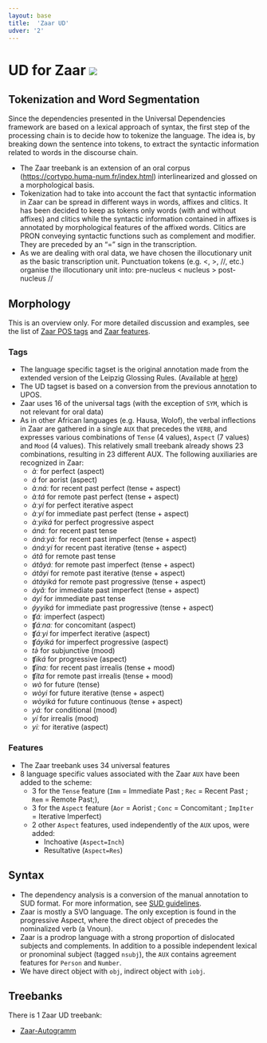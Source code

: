 ```yaml
---
layout: base
title:  'Zaar UD'
udver: '2'
---
```


# UD for Zaar <span class="flagspan"><img class="flag" src="../../flags/svg/NG.svg" /></span>

## Tokenization and Word Segmentation

Since the dependencies presented in the Universal Dependencies framework are based on a lexical approach of syntax, the first step of the processing chain is to decide how to tokenize the language. The idea is, by breaking down the sentence into tokens, to extract the syntactic information related to words in the discourse chain.
 * The Zaar treebank is an extension of an oral corpus (https://cortypo.huma-num.fr/index.html) interlinearized and glossed on a morphological basis. 
 * Tokenization had to take into account the fact that syntactic information in Zaar can be spread in different ways in words, affixes and clitics. It has been decided to keep as tokens only words (with and without affixes) and clitics while the syntactic information contained in affixes is annotated by morphological features of the affixed words. Clitics are PRON conveying syntactic functions such as complement and modifier. They are preceded by an “=” sign in the transcription. 
 * As we are dealing with oral data, we have chosen the illocutionary unit as the basic transcription unit. Punctuation tokens (e.g. <, >, //, etc.) organise the illocutionary unit into: pre-nucleus < nucleus > post-nucleus // 


## Morphology

This is an overview only. For more detailed discussion and examples, see the list of [Zaar POS tags](pos/index.html) and [Zaar features](feat/index.html).

### Tags

 * The language specific tagset is the original annotation made from the extended version of the Leipzig Glossing Rules. (Available at [here](https://corpafroas.huma-num.fr/glosses.html))
 * The UD tagset is based on a conversion from the previous annotation to UPOS.
 * Zaar uses 16 of the universal tags (with the exception of `SYM`, which is not relevant for oral data)
 * As in other African languages (e.g. Hausa, Wolof), the verbal inflections in Zaar are gathered in a single `AUX` that precedes the `VERB`, and expresses various combinations of `Tense` (4 values), `Aspect` (7 values) and `Mood` (4 values). This relatively small treebank already shows 23 combinations, resulting in 23 different AUX. 
 The following auxiliaries are recognized in Zaar:
   * _àː_ for perfect (aspect)
   * _á_ for aorist (aspect)
   * _àːnáː_ for recent past perfect (tense + aspect)
   * _àːtá_ for remote past perfect (tense + aspect)
   * _àːyi_ for perfect iterative aspect
   * _àːyí_ for immediate past perfect (tense + aspect)
   * _àːyiká_ for perfect progressive aspect
   * _ánáː_ for recent past tense
   * _ánáːyáː_ for recent past imperfect (tense + aspect)
   * _ánáːyi_ for recent past iterative (tense + aspect)
   * _átâ_ for remote past tense
   * _átâyáː_ for remote past imperfect (tense + aspect)
   * _átâyi_ for remote past iterative (tense + aspect)
   * _átáyiká_ for remote past progressive (tense + aspect)
   * _áyǎː_ for immediate past imperfect (tense + aspect)
   * _áyí_ for immediate past tense
   * _á̙yyiká_ for immediate past progressive (tense + aspect)
   * _ʧáː_ imperfect (aspect)
   * _ʧáːnaː_ for concomitant (aspect)
   * _ʧáːyi_ for imperfect iterative (aspect)
   * _ʧáyiká_ for imperfect progressive (aspect)
   * _tə̀_ for subjunctive (mood)
   * _ʧiká_ for progressive (aspect)
   * _ʧínaː_ for recent past irrealis (tense + mood)
   * _ʧíta_ for remote past irrealis (tense + mood)
   * _wò_ for future (tense)
   * _wòyi_ for future iterative (tense + aspect)
   * _wòyiká_ for future continuous (tense + aspect)
   * _yáː_ for conditional (mood)
   * _yí_ for irrealis (mood)
   * _yiː_ for iterative (aspect)


### Features

 * The Zaar treebank uses 34 universal features
 * 8 language specific values associated with the Zaar `AUX` have been added to the scheme: 
   * 3 for the `Tense` feature (`Imm` = Immediate Past ; `Rec` = Recent Past ; `Rem` = Remote Past;), 
   * 3 for the `Aspect` feature (`Aor` = Aorist ; `Conc` = Concomitant ; `ImpIter` = Iterative Imperfect)
   * 2 other `Aspect` features, used independently of the `AUX` upos, were added: 
     * Inchoative (`Aspect=Inch`)
     * Resultative (`Aspect=Res`)


## Syntax

 * The dependency analysis is a conversion of the manual annotation to SUD format. For more information, see [SUD guidelines](https://surfacesyntacticud.github.io/guidelines/u/).
 * Zaar is mostly a SVO language. The only exception is found in the progressive Aspect, where the direct object of precedes the nominalized verb (a Vnoun). 
 * Zaar is a prodrop language with a strong proportion of dislocated subjects and complements. In addition to a possible independent lexical or pronominal subject (tagged `nsubj`), the `AUX` contains agreement features for `Person` and `Number`. 
 * We have direct object with `obj`, indirect object with `iobj`.


## Treebanks

There is 1 Zaar UD treebank:

  * [Zaar-Autogramm](../treebanks/say_autogramm/index.html)
